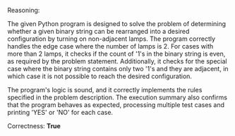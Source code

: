 Reasoning:

The given Python program is designed to solve the problem of determining whether a given binary string can be rearranged into a desired configuration by turning on non-adjacent lamps. The program correctly handles the edge case where the number of lamps is 2. For cases with more than 2 lamps, it checks if the count of '1's in the binary string is even, as required by the problem statement. Additionally, it checks for the special case where the binary string contains only two '1's and they are adjacent, in which case it is not possible to reach the desired configuration.

The program's logic is sound, and it correctly implements the rules specified in the problem description. The execution summary also confirms that the program behaves as expected, processing multiple test cases and printing 'YES' or 'NO' for each case.

Correctness: **True**